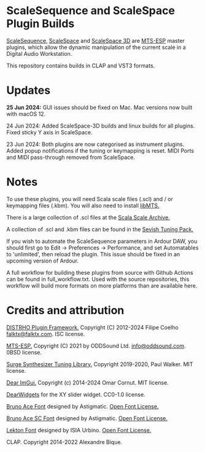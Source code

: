 # ScaleSequence and ScaleSpace Plugin Builds

[ScaleSequence](https://github.com/eventual-recluse/ScaleSequence), [ScaleSpace](https://github.com/eventual-recluse/ScaleSpace) and [ScaleSpace 3D](https://github.com/eventual-recluse/ScaleSpace-3D) are [MTS-ESP](https://github.com/ODDSound/MTS-ESP) master plugins, which allow the dynamic manipulation of the current scale in a Digital Audio Workstation.

This repository contains builds in CLAP and VST3 formats.

# Updates

**25 Jun 2024:** GUI issues should be fixed on Mac. Mac versions now built with macOS 12.

24 Jun 2024: Added ScaleSpace-3D builds and linux builds for all plugins. Fixed sticky Y axis in ScaleSpace.

23 Jun 2024: Both plugins are now categorised as instrument plugins. Added popup notifications if the tuning or keymapping is reset. MIDI Ports and MIDI pass-through removed from ScaleSpace.

# Notes

To use these plugins, you will need Scala scale files (.scl) and / or keymapping files (.kbm). You will also need to install [libMTS.](https://github.com/ODDSound/MTS-ESP)

There is a large collection of .scl files at the [Scala Scale Archive.](https://huygens-fokker.org/microtonality/scales.html)

A collection of .scl and .kbm files can be found in the [Sevish Tuning Pack.](https://sevish.com/music-resources/#tuning-files)

If you wish to automate the ScaleSequence parameters in Ardour DAW, you should first go to Edit -> Preferences -> Performance,  and set Automatables to 'unlimited', then reload the plugin. This issue should be fixed in an upcoming version of Ardour.

A full workflow for building these plugins from source with Github Actions can be found in full_workflow.txt. Used with the source repositories, this workflow will build more formats on more platforms than are available here.

# Credits and attribution
[DISTRHO Plugin Framework.](https://github.com/DISTRHO/DPF) Copyright (C) 2012-2024 Filipe Coelho <falktx@falktx.com>. ISC license.

[MTS-ESP.](https://github.com/ODDSound/MTS-ESP) Copyright (C) 2021 by ODDSound Ltd. info@oddsound.com. 0BSD license.

[Surge Synthesizer Tuning Library.](https://github.com/surge-synthesizer/tuning-library) Copyright 2019-2020, Paul Walker. MIT license.

[Dear ImGui.](https://github.com/ocornut/imgui) Copyright (c) 2014-2024 Omar Cornut. MIT license.

[DearWidgets](https://github.com/soufianekhiat/DearWidgets) for the XY slider widget. CC0-1.0 license.

[Bruno Ace Font](https://fonts.google.com/specimen/Bruno+Ace) designed by Astigmatic. [Open Font License.](https://scripts.sil.org/cms/scripts/page.php?site_id=nrsi&id=OFL)

[Bruno Ace SC Font](https://fonts.google.com/specimen/Bruno+Ace+SC) designed by Astigmatic. [Open Font License.](https://scripts.sil.org/cms/scripts/page.php?site_id=nrsi&id=OFL)

[Lekton Font](https://fonts.google.com/specimen/Lekton) designed by ISIA Urbino. [Open Font License.](https://scripts.sil.org/cms/scripts/page.php?site_id=nrsi&id=OFL)

CLAP. Copyright 2014-2022 Alexandre Bique.
